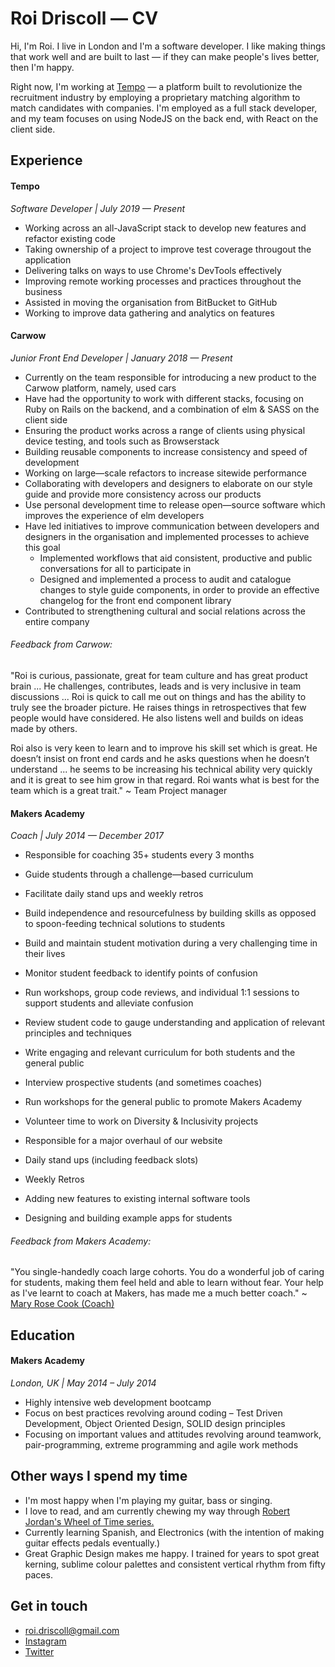 # Roi Driscoll — CV

Hi, I'm Roi. I live in London and I'm a software developer. I like making things that work well and are built to last — if they can make people's lives better, then I'm happy.

Right now, I'm working at [Tempo](https://heytempo.com/) — a platform built to revolutionize the recruitment industry by employing a proprietary matching algorithm to match candidates with companies. I'm employed as a full stack developer, and my team focuses on using NodeJS on the back end, with React on the client side.

## Experience

#### Tempo

_Software Developer | July 2019 — Present_

- Working across an all-JavaScript stack to develop new features and refactor existing code
- Taking ownership of a project to improve test coverage througout the application
- Delivering talks on ways to use Chrome's DevTools effectively
- Improving remote working processes and practices throughout the business
- Assisted in moving the organisation from BitBucket to GitHub
- Working to improve data gathering and analytics on features

#### Carwow

_Junior Front End Developer | January 2018 — Present_

- Currently on the team responsible for introducing a new product to the Carwow platform, namely, used cars
- Have had the opportunity to work with different stacks, focusing on Ruby on Rails on the backend, and a combination of elm & SASS on the client side
- Ensuring the product works across a range of clients using physical device testing, and tools such as Browserstack
- Building reusable components to increase consistency and speed of development
- Working on large—scale refactors to increase sitewide performance
- Collaborating with developers and designers to elaborate on our style guide and provide more consistency across our products
- Use personal development time to release open—source software which improves the experience of elm developers
- Have led initiatives to improve communication between developers and designers in the organisation and implemented processes to achieve this goal
  - Implemented workflows that aid consistent, productive and public conversations for all to participate in
  - Designed and implemented a process to audit and catalogue changes to style guide components, in order to provide an effective changelog for the front end component library
- Contributed to strengthening cultural and social relations across the entire company

###### Feedback from Carwow:

"Roi is curious, passionate, great for team culture and has great product brain ... He challenges, contributes, leads and is very inclusive in team discussions ... Roi is quick to call me out on things and has the ability to truly see the broader picture. He raises things in retrospectives that few people would have considered. He also listens well and builds on ideas made by others.

Roi also is very keen to learn and to improve his skill set which is great. He doesn’t insist on front end cards and he asks questions when he doesn’t understand ... he seems to be increasing his technical ability very quickly and it is great to see him grow in that regard. Roi wants what is best for the team which is a great trait." ~ Team Project manager

#### Makers Academy

_Coach | July 2014 — December 2017_

- Responsible for coaching 35+ students every 3 months
- Guide students through a challenge—based curriculum
- Facilitate daily stand ups and weekly retros
- Build independence and resourcefulness by building skills as opposed to spoon-feeding technical solutions to students
- Build and maintain student motivation during a very challenging time in their lives
- Monitor student feedback to identify points of confusion
- Run workshops, group code reviews, and individual 1:1 sessions to support students and alleviate confusion
- Review student code to gauge understanding and application of relevant principles and techniques
- Write engaging and relevant curriculum for both students and the general public
- Interview prospective students (and sometimes coaches)
- Run workshops for the general public to promote Makers Academy
- Volunteer time to work on Diversity & Inclusivity projects
- Responsible for a major overhaul of our website
- Daily stand ups (including feedback slots)
- Weekly Retros

- Adding new features to existing internal software tools
- Designing and building example apps for students

###### Feedback from Makers Academy:

"You single-handedly coach large cohorts. You do a wonderful job of caring for students, making them feel held and able to learn without fear. Your help as I've learnt to coach at Makers, has made me a much better coach." ~ [Mary Rose Cook (Coach)](https://maryrosecook.com/)

## Education

#### Makers Academy

_London, UK | May 2014 – July 2014_

- Highly intensive web development bootcamp
- Focus on best practices revolving around coding
  – Test Driven Development, Object Oriented Design, SOLID design principles
- Focusing on important values and attitudes revolving around teamwork, pair-programming, extreme programming and agile work methods

## Other ways I spend my time

- I'm most happy when I'm playing my guitar, bass or singing.
- I love to read, and am currently chewing my way through [Robert Jordan's Wheel of Time series.](https://en.wikipedia.org/wiki/The_Wheel_of_Time)
- Currently learning Spanish, and Electronics (with the intention of making guitar effects pedals eventually.)
- Great Graphic Design makes me happy. I trained for years to spot great kerning, sublime colour palettes and consistent vertical rhythm from fifty paces.

## Get in touch

- [roi.driscoll@gmail.com](roi.driscoll@gmail.com)
- [Instagram](https://www.instagram.com/roidriscoll/)
- [Twitter](https://twitter.com/d_roi_d)
